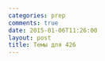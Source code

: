 ```yaml
---
categories: prep
comments: true
date: 2015-01-06T11:26:00
layout: post
title: Темы для 426
---
```


